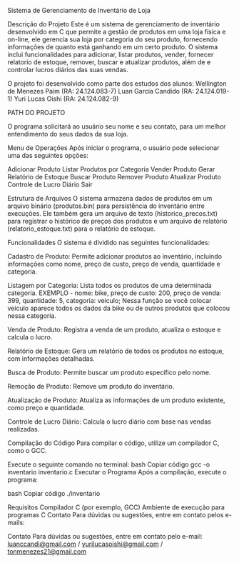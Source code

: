 Sistema de Gerenciamento de Inventário de Loja

Descrição do Projeto
Este é um sistema de gerenciamento de inventário desenvolvido em C que permite a gestão de produtos em uma loja física e on-line, ele gerencia sua loja por categoria do seu produto, fornecendo informaçôes de quanto está ganhando em um certo produto. O sistema inclui funcionalidades para adicionar, listar produtos, vender, fornecer relatorio de estoque, remover, buscar e atualizar produtos, além de e controlar lucros diários das suas vendas. 

O projeto foi desenvolvido como parte dos estudos dos alunos:
Wellington de Menezes Paim (RA: 24.124.083-7)
Luan Garcia Candido (RA: 24.124.019-1)
Yuri Lucas Oishi (RA: 24.124.082-9)

PATH DO PROJETO

O programa solicitará ao usuário seu nome e seu contato, para um melhor entendimento do seus dados da sua loja.

Menu de Operações
Após iniciar o programa, o usuário pode selecionar uma das seguintes opções:

Adicionar Produto
Listar Produtos por Categoria
Vender Produto
Gerar Relatório de Estoque
Buscar Produto
Remover Produto
Atualizar Produto
Controle de Lucro Diário
Sair

Estrutura de Arquivos
O sistema armazena dados de produtos em um arquivo binário (produtos.bin) para persistência do inventário entre execuções. Ele também gera um arquivo de texto (historico_precos.txt) para registrar o histórico de preços dos produtos e um arquivo de relatório (relatorio_estoque.txt) para o relatório de estoque.

Funcionalidades
O sistema é dividido nas seguintes funcionalidades:

Cadastro de Produto: Permite adicionar produtos ao inventário, incluindo informações como nome, preço de custo, preço de venda, quantidade e categoria.

Listagem por Categoria: Lista todos os produtos de uma determinada categoria.
EXEMPLO - nome: bike, preço de custo: 200, preço de venda: 399, quantidade: 5, categoria: veiculo; Nessa função se você colocar veiculo aparece todos os dados da bike ou de outros produtos que colocou nessa categoria.

Venda de Produto: Registra a venda de um produto, atualiza o estoque e calcula o lucro.

Relatório de Estoque: Gera um relatório de todos os produtos no estoque, com informações detalhadas.

Busca de Produto: Permite buscar um produto específico pelo nome.

Remoção de Produto: Remove um produto do inventário.

Atualização de Produto: Atualiza as informações de um produto existente, como preço e quantidade.

Controle de Lucro Diário: Calcula o lucro diário com base nas vendas realizadas.

Compilação do Código
Para compilar o código, utilize um compilador C, como o GCC. 

Execute o seguinte comando no terminal:
bash
Copiar código
gcc -o inventario inventario.c
Executar o Programa
Após a compilação, execute o programa:

bash
Copiar código
./inventario

Requisitos
Compilador C (por exemplo, GCC)
Ambiente de execução para programas C
Contato
Para dúvidas ou sugestões, entre em contato pelos e-mails:

Contato Para dúvidas ou sugestões, entre em contato pelo e-mail: luanccandi@gmail.com / yurilucasoishi@gmail.com / tonmenezes21@gmail.com
